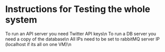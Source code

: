 # Instructions for Testing the whole system

  To run an API server you need Twitter API keys\n
  To run a DB server you need a copy of the database\n
  All IPs need to be set to rabbitMQ server IP (localhost if its all on one VM)\n
